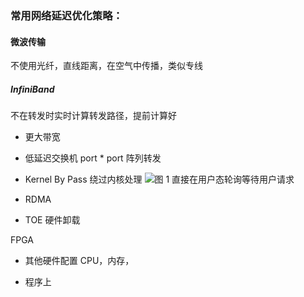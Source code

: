### 常用网络延迟优化策略：

#### 微波传输

不使用光纤，直线距离，在空气中传播，类似专线

##### InfiniBand

不在转发时实时计算转发路径，提前计算好

- 更大带宽

- 低延迟交换机
  port * port 阵列转发

- Kernel By Pass
  绕过内核处理
  ![图 1](https://i.imgur.com/4wxhdXn.png) 
  直接在用户态轮询等待用户请求

- RDMA

- TOE 硬件卸载

FPGA

- 其他硬件配置
  CPU，内存，

- 程序上
  
